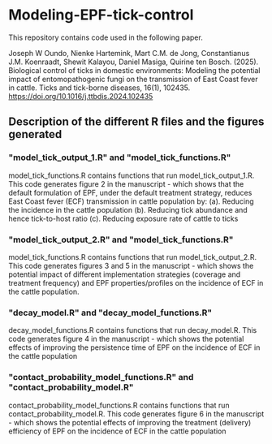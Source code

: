 # Modeling-EPF-tick-control

This repository contains code used in the following paper.

Joseph W Oundo, Nienke Hartemink, Mart C.M. de Jong, Constantianus J.M. Koenraadt, Shewit Kalayou, Daniel Masiga, Quirine ten Bosch. (2025). Biological control of ticks in domestic environments: Modeling the potential impact of entomopathogenic fungi on the transmission of East Coast fever in cattle. Ticks and tick-borne diseases, 16(1), 102435. https://doi.org/10.1016/j.ttbdis.2024.102435 

 
## Description of the different R files and the figures generated


### "model_tick_output_1.R" and "model_tick_functions.R"

model_tick_functions.R contains functions that run model_tick_output_1.R. This code generates figure 2 in the manuscript - which shows that the default formulation of EPF, under the default treatment strategy, reduces East Coast fever (ECF) transmission in cattle population by:
	(a). Reducing the incidence in the cattle population
	(b). Reducing tick abundance and hence tick-to-host ratio
	(c). Reducing exposure rate of cattle to ticks 


### "model_tick_output_2.R" and "model_tick_functions.R"

model_tick_functions.R contains functions that run model_tick_output_2.R. This code generates figures 3 and 5 in the manuscript - which shows the potential impact of different implementation strategies (coverage and treatment frequency) and EPF properties/profiles on the incidence of ECF in the cattle population. 


### "decay_model.R" and "decay_model_functions.R"

decay_model_functions.R contains functions that run decay_model.R. This code generates figure 4 in the manuscript - which shows the potential effects of improving the persistence time of EPF on the incidence of ECF in the cattle population


### "contact_probability_model_functions.R" and "contact_probability_model.R"

contact_probability_model_functions.R contains functions that run contact_probability_model.R. This code generates figure 6 in the manuscript - which shows the potential effects of improving the treatment (delivery) efficiency of EPF on the incidence of ECF in the cattle population

